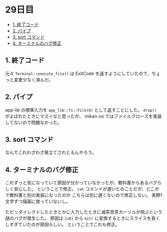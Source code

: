 # 29日目

<!-- mtoc-start -->

- [1. 終了コード](#1-終了コード)
- [2. パイプ](#2-パイプ)
- [3. sort コマンド](#3-sort-コマンド)
- [4. ターミナルのバグ修正](#4-ターミナルのバグ修正)

<!-- mtoc-end -->

## 1. 終了コード

元々 `Terminal::execute_file()` は ExitCode を返すようにしていたので、ちょっと変更少なく済んだ。

## 2. パイプ

app-lib の標準入力を `app_lib::fs::File(0)` として返すことにした。
`drop()` がよばれたときにマズイなと思ったが、
mikan-os ではファイルクローズを実装してないので問題なかった。

## 3. sort コマンド

なんでこれわざわざ章立てされとるんやろう。

## 4. ターミナルのバグ修正

これずっと気になっていて原因が分かっていなかったが、教科書からあるバグらしく安心した。
ということで修正。
`cat` コマンドが遅いとのことだが、どこかで教科書と別の実装になったのか
こちらは別に遅くないので修正しない。
実際1文字ずつ描画に放っていないし。

ただリダイレクトしたときとかに入力したときに滅茶苦茶カーソルが飛ぶという謎のバグが発生した。
原因は `[u8]` から `&str` に変換するときにスライスを長くしすぎていたのが原因らしい。
ということでこれも修正。
